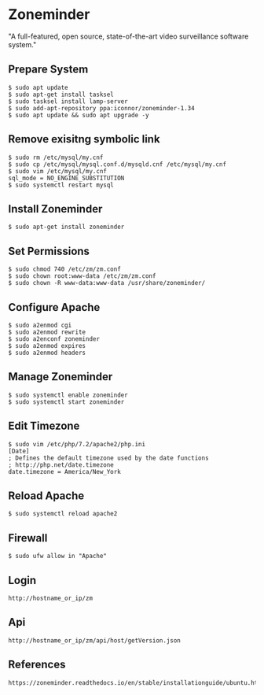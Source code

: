 Zoneminder
==========

"A full-featured, open source, state-of-the-art video surveillance software system."


Prepare System
---------------

    $ sudo apt update
    $ sudo apt-get install tasksel
    $ sudo tasksel install lamp-server
    $ sudo add-apt-repository ppa:iconnor/zoneminder-1.34
    $ sudo apt update && sudo apt upgrade -y

Remove exisitng symbolic link
------------------------------

    $ sudo rm /etc/mysql/my.cnf 
    $ sudo cp /etc/mysql/mysql.conf.d/mysqld.cnf /etc/mysql/my.cnf
    $ sudo vim /etc/mysql/my.cnf
    sql_mode = NO_ENGINE_SUBSTITUTION
    $ sudo systemctl restart mysql

Install Zoneminder
------------------

    $ sudo apt-get install zoneminder

Set Permissions
---------------

    $ sudo chmod 740 /etc/zm/zm.conf 
    $ sudo chown root:www-data /etc/zm/zm.conf 
    $ sudo chown -R www-data:www-data /usr/share/zoneminder/

Configure Apache 
----------------

    $ sudo a2enmod cgi
    $ sudo a2enmod rewrite
    $ sudo a2enconf zoneminder
    $ sudo a2enmod expires
    $ sudo a2enmod headers

Manage Zoneminder
-------------------------

    $ sudo systemctl enable zoneminder
    $ sudo systemctl start zoneminder

Edit Timezone
--------------

    $ sudo vim /etc/php/7.2/apache2/php.ini
    [Date]
    ; Defines the default timezone used by the date functions
    ; http://php.net/date.timezone
    date.timezone = America/New_York

Reload Apache
-------------

    $ sudo systemctl reload apache2

Firewall
--------

    $ sudo ufw allow in "Apache"

Login
-----

    http://hostname_or_ip/zm

Api 
---

    http://hostname_or_ip/zm/api/host/getVersion.json

References
----------

    https://zoneminder.readthedocs.io/en/stable/installationguide/ubuntu.html
